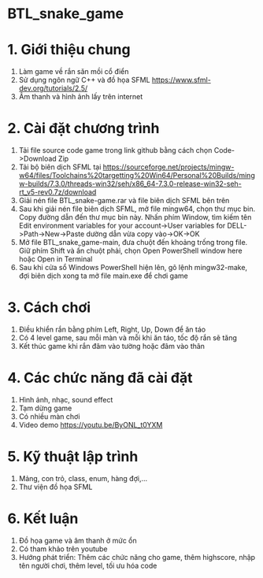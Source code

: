 # BTL_snake_game
# 1. Giới thiệu chung
1. Làm game về rắn săn mồi cổ điển
2. Sử dụng ngôn ngữ C++ và đồ họa SFML https://www.sfml-dev.org/tutorials/2.5/
3. Âm thanh và hình ảnh lấy trên internet
# 2. Cài đặt chương trình
1. Tải file source code game trong link github bằng cách chọn Code->Download Zip
2. Tải bộ biên dịch SFML tại https://sourceforge.net/projects/mingw-w64/files/Toolchains%20targetting%20Win64/Personal%20Builds/mingw-builds/7.3.0/threads-win32/seh/x86_64-7.3.0-release-win32-seh-rt_v5-rev0.7z/download
3. Giải nén file BTL_snake-game.rar và file biên dịch SFML bên trên
4. Sau khi giải nén file biên dịch SFML, mở file mingw64, chọn thư mục bin. Copy đường dẫn đến thư mục bin này. Nhấn phím Window, tìm kiếm tên Edit environment variables for your account->User variables for DELL->Path->New->Paste dường dẫn vừa copy vào->OK->OK
5. Mở file BTL_snake_game-main, đưa chuột đến khoảng trống trong file. Giữ phím Shift và ấn chuột phải, chọn Open PowerShell window here hoặc Open in Terminal
6. Sau khi cửa sổ Windows PowerShell hiện lên, gõ lệnh mingw32-make, đợi biên dịch xong ta mở file main.exe để chơi game

# 3. Cách chơi
1. Điều khiển rắn bằng phím Left, Right, Up, Down để ăn táo
2. Có 4 level game, sau mỗi màn và mỗi khi ăn táo, tốc độ rắn sẽ tăng
3. Kết thúc game khi rắn đâm vào tường hoặc đâm vào thân
# 4. Các chức năng đã cài đặt
1. Hình ảnh, nhạc, sound effect
2. Tạm dừng game
3. Có nhiều màn chơi
4. Video demo https://youtu.be/ByONL_t0YXM
# 5. Kỹ thuật lập trình
1. Mảng, con trỏ, class, enum, hàng đợi,...
2. Thư viện đồ họa SFML
# 6. Kết luận
1. Đồ họa game và âm thanh ở mức ổn
2. Có tham khảo trên youtube
3. Hướng phát triển: Thêm các chức năng cho game, thêm highscore, nhập tên người chơi, thêm level, tối ưu hóa code
